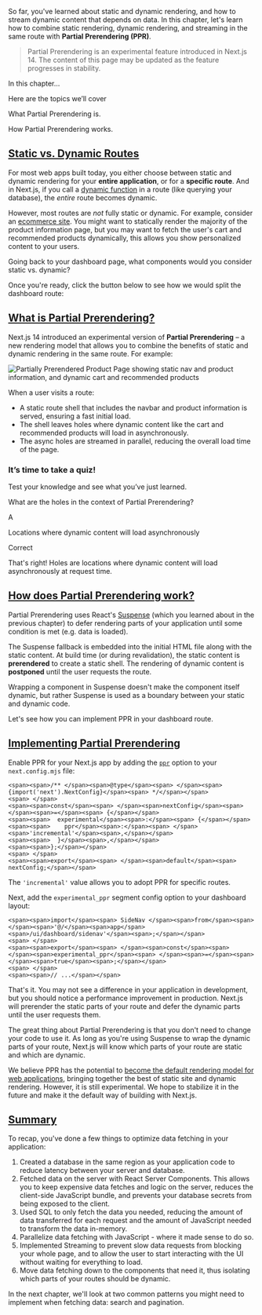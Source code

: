 So far, you've learned about static and dynamic rendering, and how to stream dynamic content that depends on data. In this chapter, let's learn how to combine static rendering, dynamic rendering, and streaming in the same route with **Partial Prerendering (PPR)**.

> Partial Prerendering is an experimental feature introduced in Next.js 14. The content of this page may be updated as the feature progresses in stability.

In this chapter...

Here are the topics we’ll cover

What Partial Prerendering is.

How Partial Prerendering works.

## [Static vs. Dynamic Routes](https://nextjs.org/learn/dashboard-app/partial-prerendering#static-vs-dynamic-routes)

For most web apps built today, you either choose between static and dynamic rendering for your **entire application**, or for a **specific route**. And in Next.js, if you call a [dynamic function](https://nextjs.org/docs/app/building-your-application/routing/route-handlers#dynamic-functions) in a route (like querying your database), the _entire_ route becomes dynamic.

However, most routes are _not_ fully static or dynamic. For example, consider an [ecommerce site](https://partialprerendering.com/). You might want to statically render the majority of the product information page, but you may want to fetch the user's cart and recommended products dynamically, this allows you show personalized content to your users.

Going back to your dashboard page, what components would you consider static vs. dynamic?

Once you're ready, click the button below to see how we would split the dashboard route:

## [What is Partial Prerendering?](https://nextjs.org/learn/dashboard-app/partial-prerendering#what-is-partial-prerendering)

Next.js 14 introduced an experimental version of **Partial Prerendering** – a new rendering model that allows you to combine the benefits of static and dynamic rendering in the same route. For example:

![Partially Prerendered Product Page showing static nav and product information, and dynamic cart and recommended products](https://nextjs.org/_next/image?url=%2Flearn%2Fdark%2Fthinking-in-ppr.png&w=3840&q=75&dpl=dpl_BpKziPZ8D8KdgtcNYEQc9tyDG4N7)

When a user visits a route:

-   A static route shell that includes the navbar and product information is served, ensuring a fast initial load.
-   The shell leaves holes where dynamic content like the cart and recommended products will load in asynchronously.
-   The async holes are streamed in parallel, reducing the overall load time of the page.

### It’s time to take a quiz!

Test your knowledge and see what you’ve just learned.

What are the holes in the context of Partial Prerendering?

A

Locations where dynamic content will load asynchronously

Correct

That's right! Holes are locations where dynamic content will load asynchronously at request time.

## [How does Partial Prerendering work?](https://nextjs.org/learn/dashboard-app/partial-prerendering#how-does-partial-prerendering-work)

Partial Prerendering uses React's [Suspense](https://react.dev/reference/react/Suspense) (which you learned about in the previous chapter) to defer rendering parts of your application until some condition is met (e.g. data is loaded).

The Suspense fallback is embedded into the initial HTML file along with the static content. At build time (or during revalidation), the static content is **prerendered** to create a static shell. The rendering of dynamic content is **postponed** until the user requests the route.

Wrapping a component in Suspense doesn't make the component itself dynamic, but rather Suspense is used as a boundary between your static and dynamic code.

Let's see how you can implement PPR in your dashboard route.

## [Implementing Partial Prerendering](https://nextjs.org/learn/dashboard-app/partial-prerendering#implementing-partial-prerendering)

Enable PPR for your Next.js app by adding the [`ppr`](https://rc.nextjs.org/docs/app/api-reference/next-config-js/ppr) option to your `next.config.mjs` file:

```
<span><span>/** </span><span>@type</span><span> </span><span>{import('next').NextConfig}</span><span> */</span></span>
<span> </span>
<span><span>const</span><span> </span><span>nextConfig</span><span> </span><span>=</span><span> {</span></span>
<span><span>  experimental</span><span>:</span><span> {</span></span>
<span><span>    ppr</span><span>:</span><span> </span><span>'incremental'</span><span>,</span></span>
<span><span>  }</span><span>,</span></span>
<span><span>};</span></span>
<span> </span>
<span><span>export</span><span> </span><span>default</span><span> nextConfig;</span></span>
```

The `'incremental'` value allows you to adopt PPR for specific routes.

Next, add the `experimental_ppr` segment config option to your dashboard layout:

```
<span><span>import</span><span> SideNav </span><span>from</span><span> </span><span>'@/</span><span>app</span><span>/ui/dashboard/sidenav'</span><span>;</span></span>
<span> </span>
<span><span>export</span><span> </span><span>const</span><span> </span><span>experimental_ppr</span><span> </span><span>=</span><span> </span><span>true</span><span>;</span></span>
<span> </span>
<span><span>// ...</span></span>
```

That's it. You may not see a difference in your application in development, but you should notice a performance improvement in production. Next.js will prerender the static parts of your route and defer the dynamic parts until the user requests them.

The great thing about Partial Prerendering is that you don't need to change your code to use it. As long as you're using Suspense to wrap the dynamic parts of your route, Next.js will know which parts of your route are static and which are dynamic.

We believe PPR has the potential to [become the default rendering model for web applications](https://vercel.com/blog/partial-prerendering-with-next-js-creating-a-new-default-rendering-model), bringing together the best of static site and dynamic rendering. However, it is still experimental. We hope to stabilize it in the future and make it the default way of building with Next.js.

## [Summary](https://nextjs.org/learn/dashboard-app/partial-prerendering#summary)

To recap, you've done a few things to optimize data fetching in your application:

1.  Created a database in the same region as your application code to reduce latency between your server and database.
2.  Fetched data on the server with React Server Components. This allows you to keep expensive data fetches and logic on the server, reduces the client-side JavaScript bundle, and prevents your database secrets from being exposed to the client.
3.  Used SQL to only fetch the data you needed, reducing the amount of data transferred for each request and the amount of JavaScript needed to transform the data in-memory.
4.  Parallelize data fetching with JavaScript - where it made sense to do so.
5.  Implemented Streaming to prevent slow data requests from blocking your whole page, and to allow the user to start interacting with the UI without waiting for everything to load.
6.  Move data fetching down to the components that need it, thus isolating which parts of your routes should be dynamic.

In the next chapter, we'll look at two common patterns you might need to implement when fetching data: search and pagination.